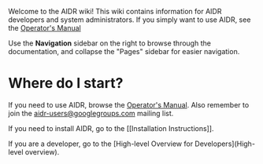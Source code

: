 Welcome to the AIDR wiki! This wiki contains information for AIDR developers and system administrators. If you simply want to use AIDR, see the [Operator's Manual](http://en.flossmanuals.net/aidr/)

Use the **Navigation** sidebar on the right to browse through the documentation, and collapse the "Pages" sidebar for easier navigation.

# Where do I start?

If you need to use AIDR, browse the [Operator's Manual](http://en.flossmanuals.net/aidr/). Also remember to join the aidr-users@googlegroups.com mailing list.

If you need to install AIDR, go to the [[Installation Instructions]].

If you are a developer, go to the [High-level Overview for Developers](High-level overview).
